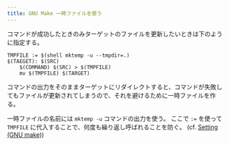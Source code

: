 ```yaml
---
title: GNU Make 一時ファイルを使う
---
```


コマンドが成功したときのみターゲットのファイルを更新したいときは下のように指定する。

```make
TMPFILE := $(shell mktemp -u --tmpdir=.)
$(TAEGET): $(SRC)
	$(COMMAND) $(SRC) > $(TMPFILE)
	mv $(TMPFILE) $(TARGET)
```

コマンドの出力をそのままターゲットにリダイレクトすると、コマンドが失敗してもファイルが更新されてしまうので、それを避けるために一時ファイルを作る。

一時ファイルの名前には `mktemp -u` コマンドの出力を使う。
ここで `:=` を使って `TMPFILE` に代入することで、何度も繰り返し呼ばれることを防ぐ。
(cf. [Setting (GNU make)](https://www.gnu.org/software/make/manual/html_node/Setting.html))

